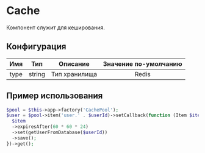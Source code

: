 # Cache
Компонент служит для кеширования.

## Конфигурация
|Имя|     Тип|       Описание| Значение по-умолчанию|
|:-------:|:---:|:--------------:|:---------------------:|
|type|string| Тип хранилища |Redis

## Пример использования

```php
$pool = $this->app->factory('CachePool');
$user = $pool->item('user.' . $userId)->setCallback(function (Item $item) use ($userId) {
  $item
  ->expiresAfter(60 * 60 * 24)
  ->set(getUserFromDatabase($userId))
  ->save();
})->get();
```
